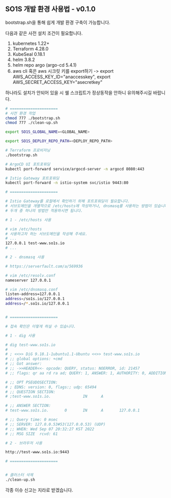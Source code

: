 ## SO1S 개발 환경 사용법 - v0.1.0

bootstrap.sh을 통해 쉽게 개발 환경 구축이 가능합니다.

다음과 같은 사전 설치 조건이 필요합니다.

1. kubernetes 1.22+
2. Terraform 4.28.0
3. KubeSeal 0.18.1
4. helm 3.8.2
5. helm repo argo (argo-cd 5.4.1)
6. aws cli 혹은 aws 시크릿 키를 export하기 -> export AWS_ACCESS_KEY_ID="anaccesskey", export AWS_SECRET_ACCESS_KEY="asecretkey"

하나라도 설치가 안되어 있을 시 쉘 스크립트가 정상동작을 안하니 유의해주시길 바랍니다.

```bash
# =====================
# 사전 환경 작업
chmod 777 ./bootstrap.sh
chmod 777 ./clean-up.sh

export SO1S_GLOBAL_NAME=<GLOBAL_NAME>

export SO1S_DEPLOY_REPO_PATH=<DEPLOY_REPO_PATH>

# Terraform 프로비저닝
./bootstrap.sh

# ArgoCD UI 포트포워딩
kubectl port-forward service/argocd-server -n argocd 8080:443

# Istio Gateway 포트포워딩
kubectl port-forward -n istio-system svc/istio 9443:80

# =====================

# Istio Gateway를 로컬에서 확인하기 위해 포트포워딩이 필요합니다.
# 서브도메인을 개별적으로 /etc/hosts에 작성하거나, dnsmasq를 사용하는 방법이 있습니다.
# 두개 중 하나의 방법만 적용하시면 됩니다.

# 1 - /etc/hosts 사용

# vim /etc/hosts
# 사용하고자 하는 서브도메인을 작성해 주세요.
# ...
127.0.0.1 test-www.so1s.io
# ...

# 2 - dnsmasq 사용

# https://serverfault.com/a/569936

# vim /etc/resolv.conf
nameserver 127.0.0.1

# vim /etc/dnsmasq.conf
listen-address=127.0.0.1
address=/so1s.io/127.0.0.1
address=/*.so1s.io/127.0.0.1


# =====================

# 접속 확인은 이렇게 하실 수 있습니다.

# 1 - dig 사용

# dig test-www.so1s.io
# 
# ; <<>> DiG 9.18.1-1ubuntu1.1-Ubuntu <<>> test-www.so1s.io
# ;; global options: +cmd
# ;; Got answer:
# ;; ->>HEADER<<- opcode: QUERY, status: NOERROR, id: 21457
# ;; flags: qr aa rd ra ad; QUERY: 1, ANSWER: 1, AUTHORITY: 0, ADDITIONAL: 1

# ;; OPT PSEUDOSECTION:
# ; EDNS: version: 0, flags:; udp: 65494
# ;; QUESTION SECTION:
# ;test-www.so1s.io.              IN      A

# ;; ANSWER SECTION:
# test-www.so1s.io.       0       IN      A       127.0.0.1

# ;; Query time: 0 msec
# ;; SERVER: 127.0.0.53#53(127.0.0.53) (UDP)
# ;; WHEN: Wed Sep 07 20:32:27 KST 2022
# ;; MSG SIZE  rcvd: 61

# 2 - 브라우저 사용

http://test-www.so1s.io:9443

# =====================


# 클러스터 삭제
./clean-up.sh

```

각종 이슈 신고는 지라로 받겠습니다.
